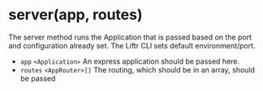 # server(app, routes)
The server method runs the Application that is passed based on the port and configuration already set.
The Liftr CLI sets default environment/port.

- `app` `<Application>` An express application should be passed here.
- `routes` `<AppRouter>[]` The routing, which should be in an array, should be passed


